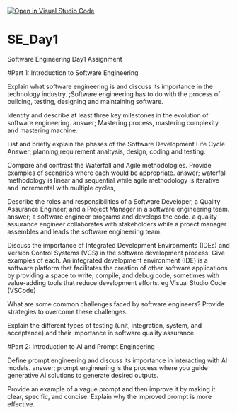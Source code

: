 [![Open in Visual Studio Code](https://classroom.github.com/assets/open-in-vscode-2e0aaae1b6195c2367325f4f02e2d04e9abb55f0b24a779b69b11b9e10269abc.svg)](https://classroom.github.com/online_ide?assignment_repo_id=18460441&assignment_repo_type=AssignmentRepo)
# SE_Day1
Software Engineering Day1 Assignment

#Part 1: Introduction to Software Engineering

Explain what software engineering is and discuss its importance in the technology industry.
;Software engineering has to do with the process of building, testing, designing and maintaining software.


Identify and describe at least three key milestones in the evolution of software engineering.
answer; Mastering process, mastering complexity and mastering machine.


List and briefly explain the phases of the Software Development Life Cycle.
Answer; planning,requirement analtysis, design, coding and testing.


Compare and contrast the Waterfall and Agile methodologies. Provide examples of scenarios where each would be appropriate.
answer; waterfall methodology is linear and sequential while agile methodology is iterative and incremental with multiple cycles,


Describe the roles and responsibilities of a Software Developer, a Quality Assurance Engineer, and a Project Manager in a software engineering team.
answer; a software engineer programs and develops the code. a quality assurance  engineer collaborates with stakeholders while a proect manager assembles and leads the software engineering team.


Discuss the importance of Integrated Development Environments (IDEs) and Version Control Systems (VCS) in the software development process. Give examples of each.
An integrated development environment (IDE) is a software platform that facilitates the creation of other software applications by providing a space to write, compile, and debug code, sometimes with value-adding tools that reduce development efforts. eg Visual Studio Code (VSCode)



What are some common challenges faced by software engineers? Provide strategies to overcome these challenges.


Explain the different types of testing (unit, integration, system, and acceptance) and their importance in software quality assurance.


#Part 2: Introduction to AI and Prompt Engineering


Define prompt engineering and discuss its importance in interacting with AI models.
answer; prompt engineering  is the process where you guide generative AI solutions to generate desired outputs.



Provide an example of a vague prompt and then improve it by making it clear, specific, and concise. Explain why the improved prompt is more effective.

